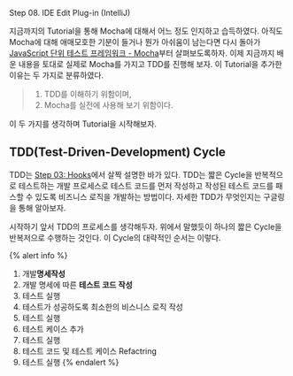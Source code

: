 <!-- more -->
Step 08. IDE Edit Plug-in (IntelliJ)
<!-- more -->

<!-- excerpt -->
<!-- excerpt -->

지금까지의 Tutorial을 통해 Mocha에 대해서 어느 정도 인지하고 습득하였다. 아직도 Mocha에 대해 애매모호한 기분이 들거나 뭔가 아쉬움이 남는다면 다시 돌아가 [JavaScript 단위 테스트 프레임워크 - Mocha](https://kdydesign.github.io/2017/06/08/Mocha/)부터 살펴보도록하자.
이제 지금까지 배운 내용을 토대로 실제로 Mocha를 가지고 TDD를 진행해 보자. 이 Tutorial을 추가한 이유는 두 가지로 분류하였다.

> 1. TDD를 이해하기 위함이며,
> 2. Mocha를 실전에 사용해 보기 위함이다.

이 두 가지를 생각하며 Tutorial을 시작해보자.

## TDD(Test-Driven-Development) Cycle

TDD는 [Step 03: Hooks](https://kdydesign.github.io/2017/06/16/Mocha-step-03/)에서 살짝 설명한 바가 있다. TDD는 짧은 Cycle을 반복적으로 테스트하는 개발 프로세스로 테스트 코드를 먼저 작성하고 작성된 테스트 코드를 패스할 수 있도록 비즈니스 로직을 개발하는 방법이다. 자세한 TDD가 무엇인지는 구글링을 통해 알아보자. 

시작하기 앞서 TDD의 프로세스를 생각해두자. 위에서 말했듯이 하나의 짧은 Cycle을 반복저으로 수행하는 것인다. 이 Cycle의 대략적인 순서는 이렇다.

{% alert info %}
1. 개발**명세작성**
2. 개발 명세에 따른 **테스트 코드 작성**
3. 테스트 실행
4. 테스트가 성공하도록 최소한의 비스니스 로직 작성
5. 테스트 실행
6. 테스트 케이스 추가
7. 테스트 실행
8. 테스트 코드 및 테스트 케이스 Refactring
9. 테스트 실행
{% endalert %}

